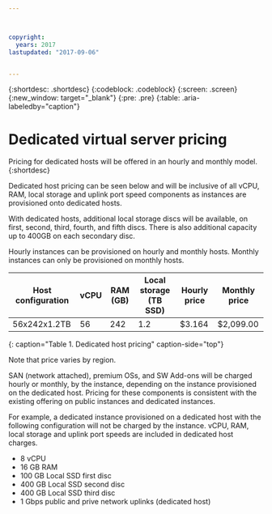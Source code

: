 ```yaml
---



copyright:
  years: 2017
lastupdated: "2017-09-06"


---
```


{:shortdesc: .shortdesc}
{:codeblock: .codeblock}
{:screen: .screen}
{:new_window: target="_blank"}
{:pre: .pre}
{:table: .aria-labeledby="caption"}

# Dedicated virtual server pricing
Pricing for dedicated hosts will be offered in an hourly and monthly model.
{:shortdesc}

Dedicated host pricing can be seen below and will be inclusive of all vCPU, RAM, local storage and uplink port speed components as instances are provisioned onto dedicated hosts. 

With dedicated hosts, additional local storage discs will be available, on first, second, third, fourth, and fifth discs. There is also additional capacity up to 400GB on each secondary disc.

Hourly instances can be provisioned on hourly and monthly hosts. Monthly instances can only be provisioned on monthly hosts.

| Host configuration | vCPU	| RAM (GB) | Local storage (TB SSD) |	Hourly price | Monthly price | 
| ------------------ | ---- | -------- | ---------------------- | ------------ | ------------- |
| 56x242x1.2TB	     |  56 	|   242    |        	1.2	          |     $3.164   | 	$2,099.00    |
{: caption="Table 1. Dedicated host pricing" caption-side="top"}

Note that price varies by region.

SAN (network attached), premium OSs, and SW Add-ons will be charged hourly or monthly, by the instance, depending on the instance provisioned on the dedicated host. Pricing for these components is consistent with the existing offering on public instances and dedicated instances. 

For example, a dedicated instance provisioned on a dedicated host with the following configuration will not be charged by the instance. vCPU, RAM, local storage and uplink port speeds are included in dedicated host charges. 

* 8 vCPU
* 16 GB RAM
* 100 GB Local SSD first disc
* 400 GB Local SSD second disc
* 400 GB Local SSD third disc
* 1  Gbps public and prive network uplinks (dedicated host)


